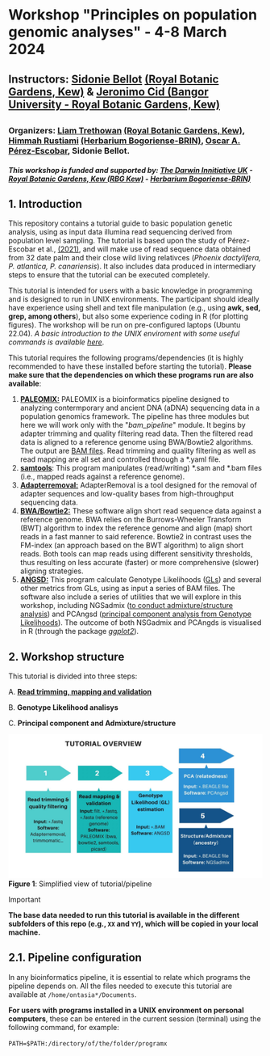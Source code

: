 # Workshop "Principles on population genomic analyses" - 4-8 March 2024
## Instructors: [Sidonie Bellot](https://www.kew.org/science/our-science/people/sidonie-bellot) [(Royal Botanic Gardens, Kew)](https://scholar.google.com/citations?user=KREJ2JsAAAAJ) & [Jeronimo Cid (Bangor University - Royal Botanic Gardens, Kew)](https://www.google.com/url?sa=t&rct=j&q=&esrc=s&source=web&cd=&ved=2ahUKEwi26um3rMqEAxXNna8BHabsCMUQFnoECBIQAQ&url=https%3A%2F%2Fwww.bangor.ac.uk%2Fnatural-sciences%2Fresearch-students%2Fjeronimo-cid-65d6abf0-d6ad-46ca-99d2-23dde9e862ff%2Fen&usg=AOvVaw2KMzf2RiEUtnKgZcXyFjOy&opi=89978449)
## 
### Organizers: [Liam Trethowan](https://www.kew.org/science/our-science/people/liam-trethowan) [(Royal Botanic Gardens, Kew)](https://scholar.google.com/citations?user=FgqqcMMAAAAJ), [Himmah Rustiami](https://scholar.google.com/citations?user=sluGEjEAAAAJ&hl=en) [(Herbarium Bogoriense-BRIN)](https://brin.go.id/en), [Oscar A. Pérez-Escobar](https://scholar.google.co.uk/citations?user=tSzyp6QAAAAJ&hl=en), Sidonie Bellot.
##### This workshop is funded and supported by: [The Darwin Innitiative UK](https://www.darwininitiative.org.uk) - [Royal Botanic Gardens, Kew (RBG Kew)](https://www.kew.org) - [Herbarium Bogoriense-BRIN)](https://brin.go.id/en)

## 1. Introduction
This repository contains a tutorial guide to basic population genetic analysis, using as input data illumina read sequencing derived from population level sampling. The tutorial is based upon the study of Pérez-Escobar et al., [(2021)](https://academic.oup.com/mbe/article/38/10/4475/6311667), and will make use of read sequence data obtained from 32 date palm and their close wild living relativces (_Phoenix dactylifera, P. atlantica, P. canariensis_). It also includes data produced in intermediary steps to ensure that the tutorial can be executed completely.   

This tutorial is intended for users with a basic knowledge in programming and is designed to run in UNIX environments. The participant should ideally have experience using shell and text file manipulation (e.g., using **awk, sed, grep, among others**), but also some experience coding in R (for plotting figures). The workshop will be run on pre-configured laptops (Ubuntu 22.04). _A basic introduction to the UNIX enviroment with some useful commands is available [here](https://github.com/siriusb-nox/ONT-workshop-Oct-2023/blob/main/bash_tutorial.md)_. 

This tutorial requires the following programs/dependencies (it is highly recommended to have these installed before starting the tutorial). **Please make sure that the dependencies on which these programs run are also available**:

1. [**PALEOMIX:**](https://paleomix.readthedocs.io/en/stable/) PALEOMIX is a bioinformatics pipeline designed to analyzing contermporary and ancient DNA (aDNA) sequencing data in a population genomics framework. The pipeline has three modules but here we will work only with the "_bam_pipeline_" module. It begins by adapter trimming and quality filtering read data. Then the filtered read data is aligned to a reference genome using BWA/Bowtie2 algorithms. The output are [BAM files](https://en.wikipedia.org/wiki/Binary_Alignment_Map#:~:text=Binary%20Alignment%20Map%20(BAM)%20is,the%20Sequence%20Alignment%20Map%2Dfiles.). Read trimming and quality filtering as well as read mapping are all set and controlled through a *.yaml file.
2. [**samtools**](https://www.htslib.org/): This program manipulates (read/writing) \*.sam and *\.bam files (i.e., mapped reads against a reference genome).
3. [**Adapterremoval:**](https://adapterremoval.readthedocs.io/en/stable/) AdapterRemoval is a tool  designed for the removal of adapter sequences and low-quality bases from high-throughput sequencing data.
4. [**BWA**](https://www.google.com/url?sa=t&rct=j&q=&esrc=s&source=web&cd=&ved=2ahUKEwiJw4ClmtCEAxW-mlYBHcqRAawQFnoECBoQAQ&url=https%3A%2F%2Fgithub.com%2Flh3%2Fbwa&usg=AOvVaw2UQDwSP6x4_7vvSFTzRZGr&opi=89978449)[**/Bowtie2:**](https://bowtie-bio.sourceforge.net/bowtie2/index.shtml) These software align short read sequence data against a reference genome. BWA relies on the Burrows-Wheeler Transform (BWT) algorithm to index the reference genome and align (map) short reads in a fast manner to said reference. Bowtie2 in contrast uses the FM-index (an approach based on the BWT algorithm) to align short reads. Both tools can map reads using different sensitivity thresholds, thus resulting on less accurate (faster) or more comprehensive (slower) aligning strategies.   
5. [**ANGSD:**](https://www.popgen.dk/angsd/index.php/ANGSD) This program calculate Genotype Likelihoods ([GLs](https://www.ncbi.nlm.nih.gov/pmc/articles/PMC3593722/)) and several other metrics from GLs, using as input a series of BAM files. The software also include a series of utilities that we will explore in this workshop, including NGSadmix ([to conduct admixture/structure analysis](https://www.popgen.dk/software/index.php/NgsAdmix)) and PCAngsd ([principal component analysis from Genotype Likelihoods](http://www.popgen.dk/software/index.php/PCAngsd)). The outcome of both NSGadmix and PCAngds is visualised in R (through the package [_ggplot2_](https://ggplot2.tidyverse.org)).

## 2. Workshop structure
This tutorial is divided into three steps:

A. [**Read trimming, mapping and validation**](https://github.com/siriusb-nox/PopGen_DARWIN_2024/blob/main/A_readmapping.md)

B. **Genotype Likelihood analisys**

C. **Principal component and Admixture/structure**

![Figure 1](https://github.com/siriusb-nox/PopGen_DARWIN_2024/blob/main/IMG/pipeline_OP_v1.jpg)
**Figure 1**: Simplified view of tutorial/pipeline

>[!IMPORTANT]
>**The base data needed to run this tutorial is available in the different subfolders of this repo (e.g., `XX` and `YY`), which will be copied in your local machine.**

## 2.1. Pipeline configuration
In any bioinformatics pipeline, it is essential to relate which programs the pipeline depends on. All the files needed to execute this tutorial are available at `/home/ontasia*/Documents`.


**For users with programs installed in a UNIX environment on personal computers**, these can be entered in the current session (terminal) using the following command, for example:

`PATH=$PATH:/directory/of/the/folder/programx`
